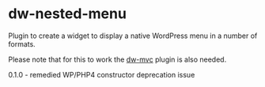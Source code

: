 # dw-nested-menu

Plugin to create a widget to display a native WordPress menu in a number of formats.

Please note that for this to work the [dw-mvc](https://github.com/ministryofjustice/dw-mvc) plugin is also needed.

0.1.0 - remedied WP/PHP4 constructor deprecation issue
